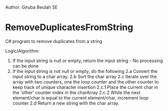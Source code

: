 Author: Giruba Beulah SE

# RemoveDuplicatesFromString
C# program to remove duplicates from a string

Logic/Algorithm:
1. If the input string is null or empty, return the input string - No processing can be done
2. If the input string is not null or empty, do the following
   2.a Convert the input string to a char array.
   2.b Sort the char array
   2.c Iterate over the array with two counters, one the loop counter and the other counter to keep track of unique character insertion
       2.c.1 Place the current char in the 'other' counter index in the charArray
       2.c.2 While the next element/char is equal to the current element/char, increment loop counter
   2.d Return a new string with the char array.
